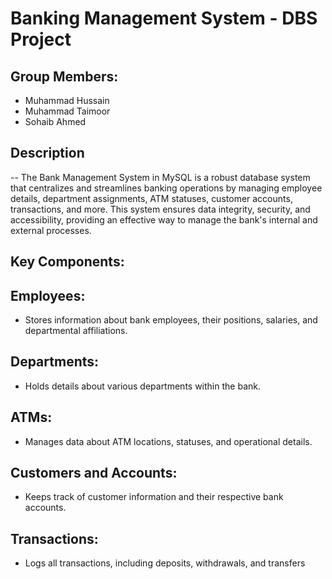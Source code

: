 # Banking Management System - DBS Project
## Group Members:
- Muhammad Hussain
- Muhammad Taimoor
- Sohaib Ahmed

## Description
-- The Bank Management System in MySQL is a robust database system that centralizes and streamlines banking operations by managing employee details, department assignments, ATM statuses, customer accounts, transactions, and more. This system ensures data integrity, security, and accessibility, providing an effective way to manage the bank's internal and external processes.

## Key Components:
## Employees: 
- Stores information about bank employees, their positions, salaries, and departmental affiliations.
## Departments:
- Holds details about various departments within the bank.
## ATMs: 
- Manages data about ATM locations, statuses, and operational details.
## Customers and Accounts:
- Keeps track of customer information and their respective bank accounts.
## Transactions:
- Logs all transactions, including deposits, withdrawals, and transfers

